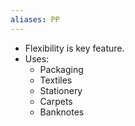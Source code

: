 ```yaml
---
aliases: PP
---
```


- Flexibility is key feature.
- Uses:
	- Packaging
	- Textiles
	- Stationery
	- Carpets
	- Banknotes